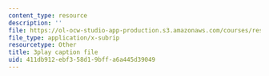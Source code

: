 ```yaml
---
content_type: resource
description: ''
file: https://ol-ocw-studio-app-production.s3.amazonaws.com/courses/res-6-012-introduction-to-probability-spring-2018/411db912ebf358d19bffa6a445d39049_kwbDWPrPfQI.vtt
file_type: application/x-subrip
resourcetype: Other
title: 3play caption file
uid: 411db912-ebf3-58d1-9bff-a6a445d39049
---
```


